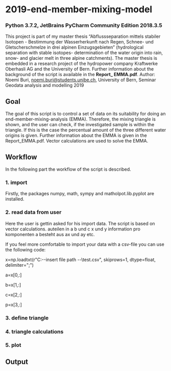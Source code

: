 # 2019-end-member-mixing-model
### Python 3.7.2, JetBrains PyCharm Community Edition 2018.3.5
This project is part of my master thesis “Abflussseparation mittels stabiler Isotopen - Bestimmung der Wasserherkunft nach Regen, Schnee- und Gletscherschmelze in drei alpinen Einzugsgebieten” (hydrological separation with stable isotopes- determination of the water origin into rain, snow- and glacier melt in three alpine catchments). The master thesis is embedded in a research project of the hydropower company Kraftwerke Oberhasli AG and the University of Bern.
Further information about the background of the script is available in the **Report_ EMMA.pdf**.
Author: Noemi Buri, noemi.buri@students.unibe.ch, University of Bern, Seminar Geodata analysis and modelling 2019

## Goal
The goal of this script is to control a set of data on its suitability for doing an end-member-mixing-analysis (EMMA). Therefore, the mixing triangle is shown, and the user can check, if the investigated sample is within the triangle. If this is the case the percentual amount of the three different water origins is given. Further information about the EMMA is given in the Report_EMMA.pdf. Vector calculations are used to solve the EMMA.

## Workflow
In the following part the workflow of the script is described.
### 1. import
Firstly, the packages numpy, math, sympy and matholpot.lib.pyplot are installed.
### 2. read data from user
Here the user is gettin asked for his import data. 
The script is based on vector calculations. 
auteilen in a b und c 
x und y  information pro komponenten
a besteht aus ax und ay etc.





If you feel more comfortable to import your data with a csv-file you can use the following code:

x=np.loadtxt(r"C:\--insert file path --\test.csv", skiprows=1, dtype=float, delimiter=";")

a=x[0,:]

b=x[1,:]

c=x[2,:]

p=x[3,:]

### 3. define triangle

### 4. triangle calculations

### 5. plot

## Output

